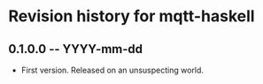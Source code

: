# Revision history for mqtt-haskell

## 0.1.0.0 -- YYYY-mm-dd

* First version. Released on an unsuspecting world.
